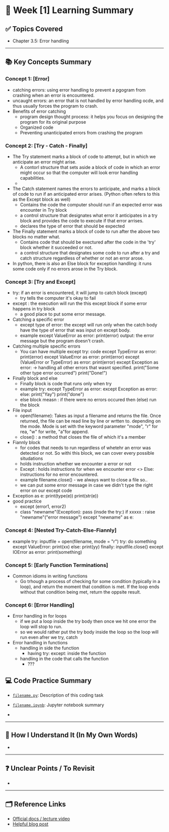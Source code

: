 # 📘 Week [1] Learning Summary

## ✅ Topics Covered
- Chapter 3.5: Error handling 

---

## 📚 Key Concepts Summary

### Concept 1: [Error]
- catching errors: using error handling to prevent a pgogram from crashing when an error is encountered.
- uncaught errors: an error that is not handled by error handling ocde, and thus usually forces the program to crash. 
- Benefits of error catching
    - program design thought process: it helps you focus on designing the program for its original purpose
    - Organized code
    - Preventing unanticipated errors from crashing the program

### Concept 2: [Try - Catch - Finally]
- The Try statement marks a block of code to attempt, but in which we anticipate an error might arise. 
    - A contorl structure that sets aside a block of code in which an error might occur so that the computer will look error handling capabilities. 
    - 
- The Catch statement names the errors to anticipate, and marks a block of code to run if an anticipated error arises. (Python often refers to this as the Except block as 
well)
    - Contains the code the computer should run if an expected error was encounter in Try block
    - a control structure that designates what error it anticipates in a try block and provides the code to execute if that error arrises. 
    - declares the type of error that should be expected
- The Finally statement marks a block of code to run after the above two blocks no matter what.
    - Contains code that should be exectured after the code in the 'try' block whether it succeeded or not. 
    - a control structure that designates some code to run after a try and catch structure regardless of whether or not an error arose. 
- In python, there is also an Else block for exception handling: it runs some code only if no errors arose in the Try block. 

### Concept 3: [Try and Except]
- try: if an error is encountered, it will jump to catch block (except)
    - try tells the computer it's okay to fail
- except : the execution will run the this except block if some error happens in try block
    - a good place to put some error message.
- Catching a specific error
    - except type of error: the except will run only when the catch body have the type of error that was input on except body. 
    - example
        except ValueError as error: 
            print(error)
            output: the error message but the program doesn't crash. 
- Catching multiple specific errors
    - You can have multiple except 
        try:
            code
        except TypeError as error:
            print(error)
        except ValueError as error:
            print(error)
        except (ValueError or TypeError) as error:
            print(error)
        except Exception as error:   -> handling all other errors that wasnt specified. 
            print("Some other type error occurred") 
        print("Done!")
- Finally block and else
    - Finally block is code that runs only when try 
    - example 
        try:
        except TypeError as error: 
        except Exception as error: 
        else: 
            print("Yay")
        print("done")
    - else block measn : if there were no errors occured then (else) run the block
- File input
    - open(filename): Takes as input a filename and returns the file. Once returned, the file can be read line by line or wrtten to. depending on the mode. Mode is set with the keyword parameter "mode", "r" for rea, "w" for write, "a"for append.
    - close() : a method that closes the file of which it's a member
- Fiannly block
    - for codes that needs to run regardless of whetehr an error was detected or not. So withi this block, we can cover every possible situdations
    - holds instruction whether we encounter a error or not
    - Except : holds instructions for when we encounter error <> Else: instructions for no error encountered. 
    - example
        filename.close() - we always want to close a file so.. 
    - we can put some error message in case we didn't type the right error on our except code
- Exception as e: 
    print(type(e))
    print(str(e))
- good practice
    - except (error1, error2)
    - class "newname"(Exception): 
        pass
    (insde the try:)
        if xxxxx :
            raise "newname"("error message")
        except "newname" as e: 
            
### Concept 4: [Nested Try-Catch-Else-Fiannly]
- example
    try:
        inputfile = open(filename, mode = "r") 
        try: 
            do something
        except ValueError:
            print(xx)
        else:
            print(yy)
        finally:
            inputfile.close()
    except IOError as error:
        print(something)
### Concept 5: [Early Function Terminations]
- Common idioms in writing functions
    - Go trhough a process of checking for some condition (typically in a loop), and return the moment that condition is met. If the loop ends without that condition being met, return the oppsite result. 

### Concept 6: [Error Handling]
- Error handling in for loops 
    - if we put a loop inside the try body then once we hit one error the loop will stop to run. 
    - so we would rather put the try body inside the loop so the loop will run even afrer we try, catch
-  Error handling in functions
    - handling in side the function
        - having try: except: inside the function
    - handling in the code that calls the function
        - ??? 
## 💻 Code Practice Summary

- [`filename.py`](./filename.py): Description of this coding task
- [`filename.ipynb`](./filename.ipynb): Jupyter notebook summary

- 

---

## 🧠 How I Understand It (In My Own Words)
- 



---

## ❓ Unclear Points / To Revisit
-  
---

## 🗂 Reference Links

- [Official docs / lecture video]()
- [Helpful blog post]()